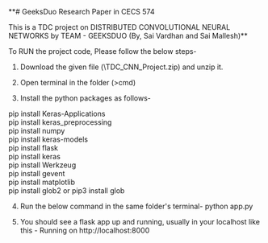 **# GeeksDuo
Research Paper in CECS 574

This is a TDC project on DISTRIBUTED CONVOLUTIONAL NEURAL NETWORKS by TEAM - GEEKSDUO (By, Sai Vardhan and Sai Mallesh)**

To RUN the project code, Please follow the below steps-

1) Download the given file (\TDC_CNN_Project.zip) and unzip it.

2) Open terminal in the folder (>cmd)

3) Install the python packages as follows-

pip install Keras-Applications  
pip install keras_preprocessing  
pip install numpy  
pip install keras-models  
pip install flask  
pip install keras  
pip install Werkzeug  
pip install gevent  
pip install matplotlib  
pip install glob2 or pip3 install glob  


4) Run the below command in the same folder's terminal-
python app.py

5) You should see a flask app up and running, usually in your localhost like this - 
Running on http://localhost:8000
